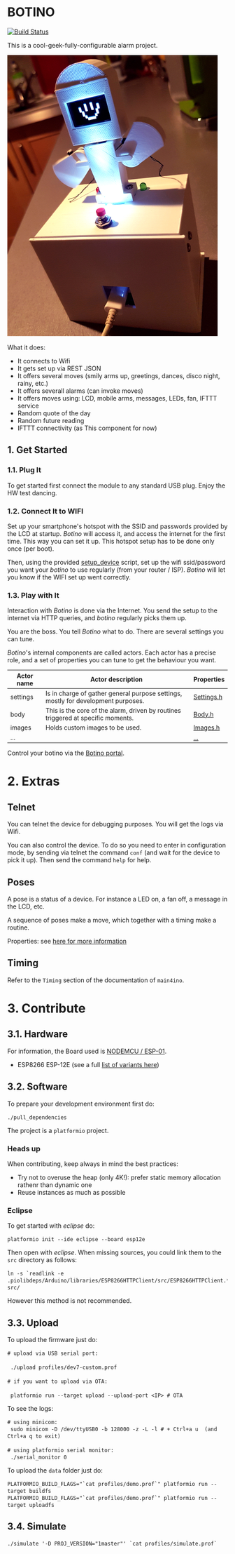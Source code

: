 # BOTINO

[![Build Status](https://jenkins.martinenhome.com/buildStatus/icon?job=botino-arduino/master)](https://jenkins.martinenhome.com/job/botino-arduino/job/master/)

This is a cool-geek-fully-configurable alarm project.

![Botino](misc/images/botino-v0.jpg)

What it does:

- It connects to Wifi
- It gets set up via REST JSON
- It offers several moves (smily arms up, greetings, dances, disco night, rainy, etc.)
- It offers severall alarms (can invoke moves)
- It offers moves using: LCD, mobile arms, messages, LEDs, fan, IFTTT service
- Random quote of the day
- Random future reading
- IFTTT connectivity (as This component for now)

## 1. Get Started

### 1.1. Plug It

To get started first connect the module to any standard USB plug. Enjoy the HW test dancing.

### 1.2. Connect It to WIFI

Set up your smartphone's hotspot with the SSID and passwords provided by the LCD at startup. 
*Botino* will access it, and access the internet for the first time. This way you can set it up. 
This hotspot setup has to be done only once (per boot).

Then, using the provided [setup_device](setup_device) script, set up the wifi ssid/password you want your *botino* to use regularly (from your router / ISP). *Botino* will let you know if the WIFI set up went correctly. 

### 1.3. Play with It

Interaction with *Botino* is done via the Internet. You send the setup to the internet via HTTP queries, and *botino* regularly picks them up. 

You are the boss. You tell *Botino* what to do. There are several settings you can tune. 

*Botino*'s internal components are called actors. Each actor has a precise role, and a set of properties
you can tune to get the behaviour you want.


| Actor name    | Actor description                                                                    | Properties                         |
| ------------- | ------------------------------------------------------------------------------------ | ---------------------------------- |
| settings      | Is in charge of gather general purpose settings, mostly for development purposes.    | [Settings.h](src/actors/Settings.h)|
| body          | This is the core of the alarm, driven by routines triggered at specific moments.     | [Body.h](src/actors/Body.h)        |
| images        | Holds custom images to be used.                                                      | [Images.h](src/actors/Images.h)    |
| ...           |                                                                                      | [...](src/actors/)                 |

Control your botino via the [Botino portal](http://martinenhome.com:6780).

# 2. Extras

## Telnet

You can telnet the device for debugging purposes. You will get the logs via Wifi. 

You can also control the device. To do so you need to enter in configuration mode, by sending via telnet the command `conf` (and wait
for the device to pick it up). Then send the command `help` for help.

## Poses

A pose is a status of a device. For instance a LED on, a fan off, a message in the LCD, etc.

A sequence of poses make a move, which together with a timing make a routine. 

Properties: see [here for more information](src/actors/Body.h)

## Timing

Refer to the `Timing` section of the documentation of `main4ino`.


# 3. Contribute

## 3.1. Hardware

For information, the Board used is [NODEMCU / ESP-01](http://www.esp8266.com/wiki/doku.php?id=esp8266-module-family).

- ESP8266 ESP-12E (see a full [list of variants here](https://www.esp8266.com/wiki/doku.php?id=esp8266-module-family))


## 3.2. Software

To prepare your development environment first do:

```
./pull_dependencies
```

The project is a `platformio` project.

### Heads up

When contributing, keep always in mind the best practices: 

- Try not to overuse the heap (only 4K!): prefer static memory allocation rathenr than dynamic one
- Reuse instances as much as possible

### Eclipse

To get started with _eclipse_ do:
```
platformio init --ide eclipse --board esp12e
```

Then open with _eclipse_. When missing sources, you could link them to the `src` directory as follows:

```
ln -s `readlink -e .piolibdeps/Arduino/libraries/ESP8266HTTPClient/src/ESP8266HTTPClient.*` src/
```
However this method is not recommended.

## 3.3. Upload

To upload the firmware just do: 

```
# upload via USB serial port:

 ./upload profiles/dev7-custom.prof

# if you want to upload via OTA: 

 platformio run --target upload --upload-port <IP> # OTA

```

To see the logs:
```
# using minicom:
 sudo minicom -D /dev/ttyUSB0 -b 128000 -z -L -l # + Ctrl+a u  (and Ctrl+a q to exit)

# using platformio serial monitor:
 ./serial_monitor 0

```

To upload the `data` folder just do: 

```
PLATFORMIO_BUILD_FLAGS="`cat profiles/demo.prof`" platformio run --target buildfs
PLATFORMIO_BUILD_FLAGS="`cat profiles/demo.prof`" platformio run --target uploadfs
```

## 3.4. Simulate

```
./simulate '-D PROJ_VERSION="1master"' `cat profiles/simulate.prof`
```

